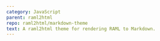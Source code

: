 ```yaml
---
category: JavaScript
parent: raml2html
repo: raml2html/markdown-theme
text: A raml2html theme for rendering RAML to Markdown.
---
```

